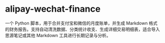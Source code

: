 # alipay-wechat-finance
一个 Python 脚本，用于合并支付宝和微信的月度账单，并生成 Markdown 格式的财务报告。支持自动清洗数据、分类统计收支、生成详细交易明细表，适合导入思源笔记或其他 Markdown 工具进行长期记录与分析。
